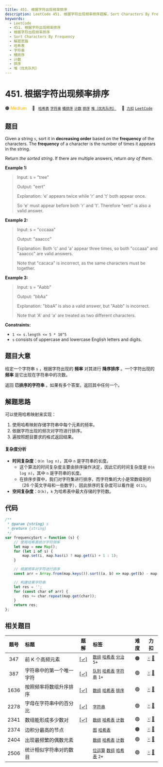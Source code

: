 ```yaml
---
title: 451. 根据字符出现频率排序
description: LeetCode 451. 根据字符出现频率排序题解，Sort Characters By Frequency，包含解题思路、复杂度分析以及完整的 JavaScript 代码实现。
keywords:
  - LeetCode
  - 451. 根据字符出现频率排序
  - 根据字符出现频率排序
  - Sort Characters By Frequency
  - 解题思路
  - 哈希表
  - 字符串
  - 桶排序
  - 计数
  - 排序
  - 堆（优先队列）
---
```


# 451. 根据字符出现频率排序

🟠 <font color=#ffb800>Medium</font>&emsp; 🔖&ensp; [`哈希表`](/tag/hash-table.md) [`字符串`](/tag/string.md) [`桶排序`](/tag/bucket-sort.md) [`计数`](/tag/counting.md) [`排序`](/tag/sorting.md) [`堆（优先队列）`](/tag/heap-priority-queue.md)&emsp; 🔗&ensp;[`力扣`](https://leetcode.cn/problems/sort-characters-by-frequency) [`LeetCode`](https://leetcode.com/problems/sort-characters-by-frequency)

## 题目

Given a string `s`, sort it in **decreasing order** based on the **frequency**
of the characters. The **frequency** of a character is the number of times it
appears in the string.

Return _the sorted string_. If there are multiple answers, return _any of
them_.

**Example 1:**

> Input: s = "tree"
>
> Output: "eert"
>
> Explanation: 'e' appears twice while 'r' and 't' both appear once.
>
> So 'e' must appear before both 'r' and 't'. Therefore "eetr" is also a valid answer.

**Example 2:**

> Input: s = "cccaaa"
>
> Output: "aaaccc"
>
> Explanation: Both 'c' and 'a' appear three times, so both "cccaaa" and "aaaccc" are valid answers.
>
> Note that "cacaca" is incorrect, as the same characters must be together.

**Example 3:**

> Input: s = "Aabb"
>
> Output: "bbAa"
>
> Explanation: "bbaA" is also a valid answer, but "Aabb" is incorrect.
>
> Note that 'A' and 'a' are treated as two different characters.

**Constraints:**

- `1 <= s.length <= 5 * 10^5`
- `s` consists of uppercase and lowercase English letters and digits.

## 题目大意

给定一个字符串 `s` ，根据字符出现的 **频率** 对其进行 **降序排序** 。一个字符出现的 **频率** 是它出现在字符串中的次数。

返回 **已排序的字符串** 。如果有多个答案，返回其中任何一个。

## 解题思路

可以使用哈希映射来实现：

1. 使用哈希映射存储字符串中每个元素的频率。
2. 依据字符出现的频次对字符进行排序。
3. 遍按照题目要求的格式返回结果。

#### 复杂度分析

- **时间复杂度**：`O(n log n)`，其中 `n` 是字符串的长度。
  - 这个算法的时间复杂度主要由排序操作决定，因此它的时间复杂度是 `O(n log n)`，其中 `n` 是字符串的长度。
  - 在排序步骤中，我们对字符集进行排序，而字符集的大小是常数级别的（26 个英文字母和一些数字），因此排序的复杂度可以看作是` O(1)`。
- **空间复杂度**：`O(k)`，`k` 为哈希表中最大存储的字符数。

## 代码

```javascript
/**
 * @param {string} s
 * @return {string}
 */
var frequencySort = function (s) {
	// 使用哈希表统计字符频率
	let map = new Map();
	for (let i of s) {
		map.set(i, map.has(i) ? map.get(i) + 1 : 1);
	}

	// 根据频率对字符进行排序
	const arr = Array.from(map.keys()).sort((a, b) => map.get(b) - map.get(a));

	// 构建结果字符串
	let res = '';
	for (const char of arr) {
		res += char.repeat(map.get(char));
	}
	return res;
};
```

## 相关题目

<!-- prettier-ignore -->
| 题号 | 标题 | 题解 | 标签 | 难度 | 力扣 |
| :------: | :------ | :------: | :------ | :------: | :------: |
| 347 | 前 K 个高频元素 | [[✓]](/problem/0347.md) |  [`数组`](/tag/array.md) [`哈希表`](/tag/hash-table.md) [`分治`](/tag/divide-and-conquer.md) `5+` | 🟠 | [🀄️](https://leetcode.cn/problems/top-k-frequent-elements) [🔗](https://leetcode.com/problems/top-k-frequent-elements) |
| 387 | 字符串中的第一个唯一字符 | [[✓]](/problem/0387.md) |  [`队列`](/tag/queue.md) [`哈希表`](/tag/hash-table.md) [`字符串`](/tag/string.md) `1+` | 🟢 | [🀄️](https://leetcode.cn/problems/first-unique-character-in-a-string) [🔗](https://leetcode.com/problems/first-unique-character-in-a-string) |
| 1636 | 按照频率将数组升序排序 | [[✓]](/problem/1636.md) |  [`数组`](/tag/array.md) [`哈希表`](/tag/hash-table.md) [`排序`](/tag/sorting.md) | 🟢 | [🀄️](https://leetcode.cn/problems/sort-array-by-increasing-frequency) [🔗](https://leetcode.com/problems/sort-array-by-increasing-frequency) |
| 2278 | 字母在字符串中的百分比 | [[✓]](/problem/2278.md) |  [`字符串`](/tag/string.md) | 🟢 | [🀄️](https://leetcode.cn/problems/percentage-of-letter-in-string) [🔗](https://leetcode.com/problems/percentage-of-letter-in-string) |
| 2341 | 数组能形成多少数对 | [[✓]](/problem/2341.md) |  [`数组`](/tag/array.md) [`哈希表`](/tag/hash-table.md) [`计数`](/tag/counting.md) | 🟢 | [🀄️](https://leetcode.cn/problems/maximum-number-of-pairs-in-array) [🔗](https://leetcode.com/problems/maximum-number-of-pairs-in-array) |
| 2374 | 边积分最高的节点 |  |  [`图`](/tag/graph.md) [`哈希表`](/tag/hash-table.md) | 🟠 | [🀄️](https://leetcode.cn/problems/node-with-highest-edge-score) [🔗](https://leetcode.com/problems/node-with-highest-edge-score) |
| 2404 | 出现最频繁的偶数元素 |  |  [`数组`](/tag/array.md) [`哈希表`](/tag/hash-table.md) [`计数`](/tag/counting.md) | 🟢 | [🀄️](https://leetcode.cn/problems/most-frequent-even-element) [🔗](https://leetcode.com/problems/most-frequent-even-element) |
| 2506 | 统计相似字符串对的数目 |  |  [`位运算`](/tag/bit-manipulation.md) [`数组`](/tag/array.md) [`哈希表`](/tag/hash-table.md) `2+` | 🟢 | [🀄️](https://leetcode.cn/problems/count-pairs-of-similar-strings) [🔗](https://leetcode.com/problems/count-pairs-of-similar-strings) |